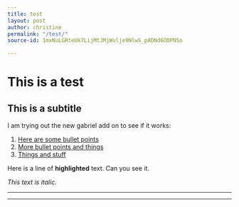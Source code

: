 ```yaml
---
title: test
layout: post
author: christine
permalink: "/test/"
source-id: 1mxNuLGRteUk7LijMtJMjWulje9NlwS_pADNd6ODPN5o

---
```

# **This is a test**

## This is a subtitle

I am trying out the new gabriel add on to see if it works:

1. [Here are some bullet points](google.com "link")
2. [More bullet points and things](google.com "link")
3. [Things and stuff](google.com "link")

Here is a line of **highlighted** text. Can you see it.

_This text is italic._

***

***